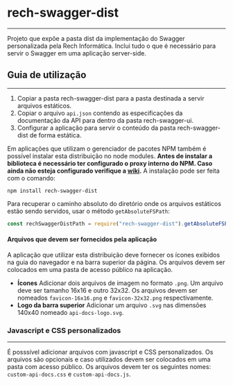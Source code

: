 # rech-swagger-dist
---

Projeto que expõe a pasta dist da implementação do Swagger personalizada pela Rech Informática. Inclui tudo o que é necessário para servir o Swagger em uma aplicação server-side.

## Guia de utilização
---

1. Copiar a pasta rech-swagger-dist para a pasta destinada a servir arquivos estáticos.
2. Copiar o arquivo `api.json` contendo as especificações da documentação da API para dentro da pasta rech-swagger-ui.
3. Configurar a aplicação para servir o conteúdo da pasta rech-swagger-dist de forma estática.

Em aplicações que utilizam o gerenciador de pacotes NPM também é possível instalar esta distribuição no node modules. **Antes de instalar a biblioteca é necessário ter configurado o proxy interno do NPM. Caso ainda não esteja configurado verifique a [wiki](http://intranet/wiki/index.php/Proxy_NPM).**
A instalação pode ser feita com o comando:

    npm install rech-swagger-dist

Para recuperar o caminho absoluto do diretório onde os arquivos estáticos estão sendo servidos, usar o método `getAbsoluteFSPath`:
```javascript
const rechSwaggerDistPath = require("rech-swagger-dist").getAbsoluteFSPath();
```

#### Arquivos que devem ser fornecidos pela aplicação

A aplicação que utilizar esta distribuição  deve fornecer os ícones exibidos na guia do navegador e na barra superior da página. Os arquivos devem ser colocados em uma pasta de acesso público na aplicação.
- **Ícones**
    Adicionar dois arquivos de imagem no formato `.png`. Um arquivo deve ser tamanho 16x16 e outro 32x32. Os arquivos devem ser nomeados  `favicon-16x16.png` e `favicon-32x32.png` respectivamente.
- **Logo da barra superior**
    Adicionar um arquivo `.svg` nas dimensões 140x40 nomeado `api-docs-logo.svg`.

### Javascript e CSS personalizados
---

É posssível adicionar arquivos com javascript e CSS personalizados. Os arquivos são opcionais e caso utilizados devem ser colocados em uma pasta com acesso público. Os arquivos devem ter os seguintes nomes: `custom-api-docs.css` e `custom-api-docs.js`.
